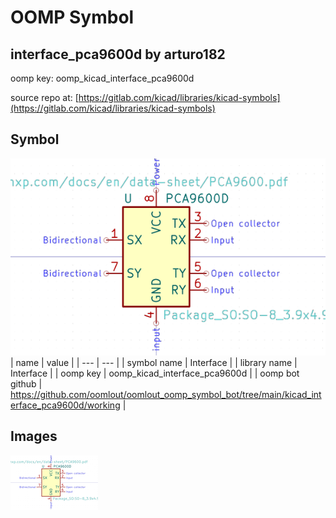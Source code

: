 # OOMP Symbol  
## interface_pca9600d  by arturo182  
  
oomp key: oomp_kicad_interface_pca9600d  
  
source repo at: [https://gitlab.com/kicad/libraries/kicad-symbols](https://gitlab.com/kicad/libraries/kicad-symbols)  
## Symbol  
  
[![working.png](working_600.png)](working.png)  
| name | value | 
| --- | --- | 
| symbol name | Interface | 
| library name | Interface | 
| oomp key | oomp_kicad_interface_pca9600d | 
| oomp bot github | https://github.com/oomlout/oomlout_oomp_symbol_bot/tree/main/kicad_interface_pca9600d/working | 
## Images  
  
[![working.png](working_140.png)](working.png)  
